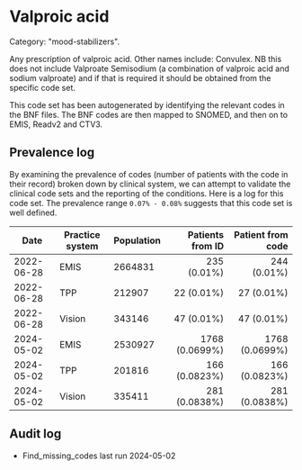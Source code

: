 # Valproic acid

Category: "mood-stabilizers".

Any prescription of valproic acid. Other names include: Convulex. NB this does not include Valproate Semisodium (a combination of valproic acid and sodium valproate) and if that is required it should be obtained from the specific code set.

This code set has been autogenerated by identifying the relevant codes in the BNF files. The BNF codes are then mapped to SNOMED, and then on to EMIS, Readv2 and CTV3.

## Prevalence log

By examining the prevalence of codes (number of patients with the code in their record) broken down by clinical system, we can attempt to validate the clinical code sets and the reporting of the conditions. Here is a log for this code set. The prevalence range `0.07% - 0.08%` suggests that this code set is well defined.

| Date       | Practice system | Population | Patients from ID | Patient from code |
| ---------- | --------------- | ---------- | ---------------: | ----------------: |
| 2022-06-28 | EMIS            | 2664831    |      235 (0.01%) |       244 (0.01%) |
| 2022-06-28 | TPP             | 212907     |       22 (0.01%) |        27 (0.01%) |
| 2022-06-28 | Vision          | 343146     |       47 (0.01%) |        47 (0.01%) |
| 2024-05-02 | EMIS            | 2530927    |   1768 (0.0699%) |    1768 (0.0699%) |
| 2024-05-02 | TPP             | 201816     |    166 (0.0823%) |     166 (0.0823%) |
| 2024-05-02 | Vision          | 335411     |    281 (0.0838%) |     281 (0.0838%) |

## Audit log

- Find_missing_codes last run 2024-05-02
